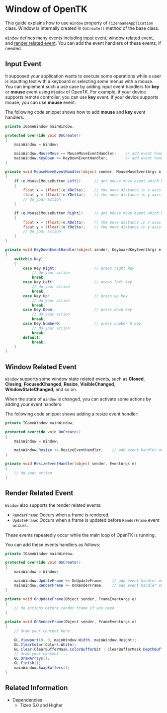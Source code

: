# Window of OpenTK

This guide explains how to use `Window` property of `TizenGameApplication` class. Window is internally created in `OnCreate()` method of the base class.

`Window` defines many events including [input event](#input-event), [window related event](#window-related-event), and [render related event](#render-related-event). You can add the event handlers of these events, if needed.

## Input Event

It supposed your application wants to execute some operations while a user is inputting text with a keyboard or selecting some menus with a mouse. You can implement such a use case by adding input event handlers for **key** or **mouse** event using `Window` of OpenTK. For example, if your device supports remote controller, you can use **key** event. If your device supports mouse, you can use **mouse** event.

The following code snippet shows how to add **mouse** and **key** event handlers:

```csharp
private IGameWindow mainWindow;

protected override void OnCreate()
{
    mainWindow = Window;

    mainWindow.MouseMove += MouseMoveEventHandler;    // add event handler on mouse move event
    mainWindow.KeyDown += KeyDownEventHandler;        // add event handler on key down event
}

private void MouseMoveEventHandler(object sender, MouseMoveEventArgs e)
{
    if (e.Mouse[MouseButton.Left])      // get mouse move event which happening with click left button of mouse
    {
        float x = (float)(e.XDelta);    // the move distance in x-axis
        float y = (float)(e.YDelta);    // the move distance in y-axis
        // do your action
    }

    if (e.Mouse[MouseButton.Right])     // get mouse move event which happening with click right button of mouse
    {
        float x = (float)(e.XDelta);    // the move distance in x-axis
        float y = (float)(e.YDelta);    // the move distance in y-axis
        // do your action
    }
}

private void KeyDownEventHandler(object sender, KeyboardKeyEventArgs e)
{
    switch(e.Key)
    {
        case Key.Right:                 // press right key
            // do your action
            break;
        case Key.Left:                  // press left key
            // do your action
            break;
        case Key.Up:                    // press up key
            // do your action
            break;
        case Key.Down:                  // press down key
            // do your action
            break;
        case Key.Number0:               // press number 0 key
            // do your action
            break;
        default:
            break;
    }
}

```

## Window Related Event

`Window` supports some window state related events, such as **Closed**, **Closing**, **FocusedChanged**, **Resize**, **VisibleChanged**, **WindowStateChanged**, and so on.

When the state of `Window` is changed, you can activate some actions by adding your event handlers.

The following code snippet shows adding a resize event handler:

```csharp
private IGameWindow mainWindow;

protected override void OnCreate()
{
    mainWindow = Window;

    mainWindow.Resize += ResizeEventHandler;    // add event handler on window resize event
}

private void ResizeEventHandler(object sender, EventArgs e)
{
    // do your action
}
```

## Render Related Event

`Window` also supports the render related events:

- `RenderFrame`: Occurs when a frame is rendered.
- `UpdateFrame`: Occurs when a frame is updated before `RenderFrame` event occurs.

These events repeatedly occur while the main loop of OpenTK is running.

You can add these events handlers as follows:

```csharp
private IGameWindow mainWindow;

protected override void OnCreate()
{
    mainWindow = Window;

    mainWindow.UpdateFrame += OnUpdateFrame;    // add event handler on update frame event
    mainWindow.RenderFrame += OnRenderFrame;    // add event handler on render frame event
}

private void OnUpdateFrame(Object sender, FrameEventArgs e)
{
    // do actions before render frame if you need
}

private void OnRenderFrame(Object sender, FrameEventArgs e)
{
    // draw your content here

    GL.Viewport(0, 0, mainWindow.Width, mainWindow.Height);
    GL.ClearColor(Color4.White);
    GL.Clear(ClearBufferMask.ColorBufferBit | ClearBufferMask.DepthBufferBit);
    // draw your content ...
    GL.DrawArrays();
    GL.Finish();
    mainWindow.SwapBuffers();
}
```

## Related Information
- Dependencies
  -   Tizen 5.0 and Higher
